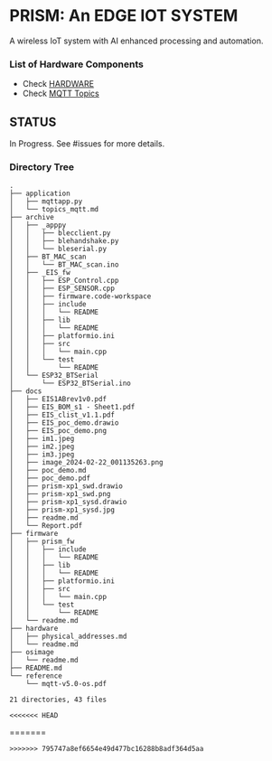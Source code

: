 # PRISM: An EDGE IOT SYSTEM
A wireless IoT system with AI enhanced processing and automation.

### List of Hardware Components
- Check [HARDWARE](hardware/readme.md)
- Check [MQTT Topics](application/topics_mqtt.md)


## STATUS
In Progress.
See #issues for more details.


### Directory Tree

```
.
├── application
│   ├── mqttapp.py
│   └── topics_mqtt.md
├── archive
│   ├── _apppy
│   │   ├── blecclient.py
│   │   ├── blehandshake.py
│   │   └── bleserial.py
│   ├── BT_MAC_scan
│   │   └── BT_MAC_scan.ino
│   ├── _EIS_fw
│   │   ├── ESP_Control.cpp
│   │   ├── ESP_SENSOR.cpp
│   │   ├── firmware.code-workspace
│   │   ├── include
│   │   │   └── README
│   │   ├── lib
│   │   │   └── README
│   │   ├── platformio.ini
│   │   ├── src
│   │   │   └── main.cpp
│   │   └── test
│   │       └── README
│   └── ESP32_BTSerial
│       └── ESP32_BTSerial.ino
├── docs
│   ├── EIS1ABrev1v0.pdf
│   ├── EIS_BOM_s1 - Sheet1.pdf
│   ├── EIS_clist_v1.1.pdf
│   ├── EIS_poc_demo.drawio
│   ├── EIS_poc_demo.png
│   ├── im1.jpeg
│   ├── im2.jpeg
│   ├── im3.jpeg
│   ├── image_2024-02-22_001135263.png
│   ├── poc_demo.md
│   ├── poc_demo.pdf
│   ├── prism-xp1_swd.drawio
│   ├── prism-xp1_swd.png
│   ├── prism-xp1_sysd.drawio
│   ├── prism-xp1_sysd.jpg
│   ├── readme.md
│   └── Report.pdf
├── firmware
│   ├── prism_fw
│   │   ├── include
│   │   │   └── README
│   │   ├── lib
│   │   │   └── README
│   │   ├── platformio.ini
│   │   ├── src
│   │   │   └── main.cpp
│   │   └── test
│   │       └── README
│   └── readme.md
├── hardware
│   ├── physical_addresses.md
│   └── readme.md
├── osimage
│   └── readme.md
├── README.md
└── reference
    └── mqtt-v5.0-os.pdf

21 directories, 43 files

<<<<<<< HEAD
```
=======
```
>>>>>>> 795747a8ef6654e49d477bc16288b8adf364d5aa

